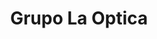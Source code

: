 ---
title: "Grupo La Optica"
url: /santa-cruz-de-la-sierra/grupo-la-optica-calle-arenales/
shop: Optiker
---